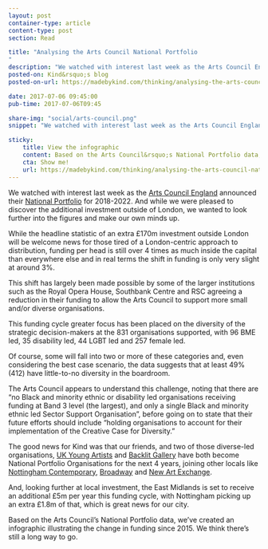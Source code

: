```yaml
---
layout: post
container-type: article
content-type: post
section: Read

title: "Analysing the Arts Council National Portfolio
"
description: "We watched with interest last week as the Arts Council England announced their National Portfolio for 2018-2022. And while we were pleased to discover the additional investment outside of London, we wanted to look further into the figures and make our own minds up."
posted-on: Kind&rsquo;s blog
posted-on-url: https://madebykind.com/thinking/analysing-the-arts-council-national-portfolio

date: 2017-07-06 09:45:00
pub-time: 2017-07-06T09:45

share-img: "social/arts-council.png"
snippet: "We watched with interest last week as the Arts Council England announced their National Portfolio for&nbsp;2018&#8209;2022."

sticky:
    title: View the infographic
    content: Based on the Arts Council&rsquo;s National Portfolio data, Kind created an infographic illustrating the change in funding since 2015. We think there&rsquo;s still a long way&nbsp;to&nbsp;go.
    cta: Show me!
    url: https://madebykind.com/thinking/analysing-the-arts-council-national-portfolio#infographic
---
```


We watched with interest last week as the [Arts Council England](http://www.artscouncil.org.uk/) announced their [National Portfolio](http://www.artscouncil.org.uk/NPO) for 2018-2022. And while we were pleased to discover the additional investment outside of London, we wanted to look further into the figures and make our own minds&nbsp;up.


While the headline statistic of an extra &pound;170m investment outside London will be welcome news for those tired of a London-centric approach to distribution, funding per head is still over 4 times as much inside the capital than everywhere else and in real terms the shift in funding is only very slight at around&nbsp;3%.

This shift has largely been made possible by some of the larger institutions such as the Royal Opera House, Southbank Centre and RSC agreeing a reduction in their funding to allow the Arts Council to support more small and/or diverse&nbsp;organisations.

This funding cycle greater focus has been placed on the diversity of the strategic decision-makers at the 831 organisations supported, with 96 BME led, 35 disability led, 44 LGBT led and 257 female&nbsp;led.

Of course, some will fall into two or more of these categories and, even considering the best case scenario, the data suggests that at least 49% (412) have little-to-no diversity in the&nbsp;boardroom.

The Arts Council appears to understand this challenge, noting that there are &ldquo;no Black and minority ethnic or disability led organisations receiving funding at Band 3 level (the largest), and only a single Black and minority ethnic led Sector Support Organisation&rdquo;, before going on to state that their future efforts should include &ldquo;holding organisations to account for their implementation of the Creative Case for&nbsp;Diversity.&rdquo;

The good news for Kind was that our friends, and two of those diverse-led organisations, [UK Young Artists](http://www.ukyoungartists.co.uk/) and [Backlit Gallery](http://backlit.org.uk/) have both become National Portfolio Organisations for the next 4 years, joining other locals like [Nottingham Contemporary](http://www.nottinghamcontemporary.org/), [Broadway](http://www.broadway.org.uk/) and [New&nbsp;Art&nbsp;Exchange](http://www.nae.org.uk/).

And, looking further at local investment, the East Midlands is set to receive an additional &pound;5m per year this funding cycle, with Nottingham picking up an extra &pound;1.8m of that, which is great news for our&nbsp;city.

Based on the Arts Council&rsquo;s National Portfolio data, we&rsquo;ve created an infographic illustrating the change in funding since 2015. We think there&rsquo;s still a long way&nbsp;to&nbsp;go.